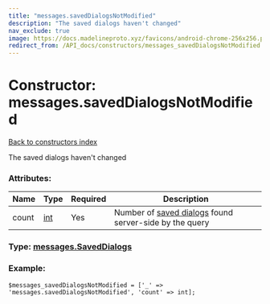 ```yaml
---
title: "messages.savedDialogsNotModified"
description: "The saved dialogs haven't changed"
nav_exclude: true
image: https://docs.madelineproto.xyz/favicons/android-chrome-256x256.png
redirect_from: /API_docs/constructors/messages_savedDialogsNotModified.html
---
```

# Constructor: messages.savedDialogsNotModified  
[Back to constructors index](/API_docs/constructors/index.html)



The saved dialogs haven't changed

### Attributes:

| Name     |    Type       | Required | Description |
|----------|---------------|----------|-------------|
|count|[int](/API_docs/types/int.html) | Yes|Number of [saved dialogs](https://core.telegram.org/api/saved-messages) found server-side by the query|



### Type: [messages.SavedDialogs](/API_docs/types/messages.SavedDialogs.html)


### Example:

```
$messages_savedDialogsNotModified = ['_' => 'messages.savedDialogsNotModified', 'count' => int];
```  

